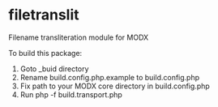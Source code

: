 filetranslit
============

Filename transliteration module for MODX

To build this package:

1. Goto _buid directory
2. Rename build.config.php.example to build.config.php
3. Fix path to your MODX core directory in build.config.php
4. Run php -f build.transport.php